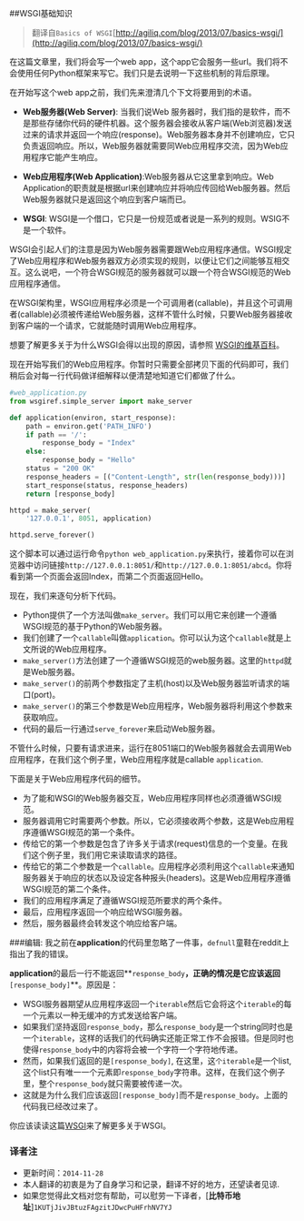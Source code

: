 ##WSGI基础知识
> 翻译自`Basics of WSGI`[http://agiliq.com/blog/2013/07/basics-wsgi/](http://agiliq.com/blog/2013/07/basics-wsgi/)

在这篇文章里，我们将会写一个web app，这个app它会服务一些url。我们将不会使用任何Python框架来写它。我们只是去说明一下这些机制的背后原理。

在开始写这个web app之前，我们先来澄清几个下文将要用到的术语。

- **Web服务器(Web Server)**: 当我们说Web 服务器时，我们指的是软件，而不是那些存储你代码的硬件机器。这个服务器会接收从客户端(Web浏览器)发送过来的请求并返回一个响应(response)。Web服务器本身并不创建响应，它只负责返回响应。所以，Web服务器就需要同Web应用程序交流，因为Web应用程序它能产生响应。

- **Web应用程序(Web Application)**:Web服务器从它这里拿到响应。Web Application的职责就是根据url来创建响应并将响应传回给Web服务器。然后Web服务器就只是返回这个响应到客户端而已。

- **WSGI**: WSGI是一个借口，它只是一份规范或者说是一系列的规则。WSIG不是一个软件。

WSGI会引起人们的注意是因为Web服务器需要跟Web应用程序通信。WSGI规定了Web应用程序和Web服务器双方必须实现的规则，以便让它们之间能够互相交互。这么说吧，一个符合WSGI规范的服务器就可以跟一个符合WSGI规范的Web应用程序通信。

在WSGI架构里，WSGI应用程序必须是一个可调用者(callable)，并且这个可调用者(callable)必须被传递给Web服务器，这样不管什么时候，只要Web服务器接收到客户端的一个请求，它就能随时调用Web应用程序。

想要了解更多关于为什么WSGI会得以出现的原因，请参照 [WSGI的维基百科](http://en.wikipedia.org/wiki/Web_Server_Gateway_Interface)。

现在开始写我们的Web应用程序。你暂时只需要全部拷贝下面的代码即可，我们稍后会对每一行代码做详细解释以便清楚地知道它们都做了什么。
```python
#web_application.py
from wsgiref.simple_server import make_server

def application(environ, start_response):
    path = environ.get('PATH_INFO')
    if path == '/':
        response_body = "Index"
    else:
        response_body = "Hello"
    status = "200 OK"
    response_headers = [("Content-Length", str(len(response_body)))]
    start_response(status, response_headers)
    return [response_body]

httpd = make_server(
    '127.0.0.1', 8051, application)

httpd.serve_forever()
```
这个脚本可以通过运行命令`python web_application.py`来执行，接着你可以在浏览器中访问链接`http://127.0.0.1:8051/`和`http://127.0.0.1:8051/abcd`。你将看到第一个页面会返回Index，而第二个页面返回Hello。

现在，我们来逐句分析下代码。

- Python提供了一个方法叫做`make_server`。我们可以用它来创建一个遵循WSGI规范的基于Python的Web服务器。
- 我们创建了一个`callable`叫做`application`。你可以认为这个`callable`就是上文所说的Web应用程序。
- `make_server()`方法创建了一个遵循WSGI规范的web服务器。这里的`httpd`就是Web服务器。
- `make_server()`的前两个参数指定了主机(host)以及Web服务器监听请求的端口(port)。
- `make_server()`的第三个参数是Web应用程序，Web服务器将利用这个参数来获取响应。
- 代码的最后一行通过`serve_forever`来启动Web服务器。 

不管什么时候，只要有请求进来，运行在8051端口的Web服务器就会去调用Web应用程序，在我们这个例子里，Web应用程序就是callable `application`.

下面是关于Web应用程序代码的细节。

- 为了能和WSGI的Web服务器交互，Web应用程序同样也必须遵循WSGI规范。
- 服务器调用它时需要两个参数。所以，它必须接收两个参数，这是Web应用程序遵循WSGI规范的第一个条件。
- 传给它的第一个参数是包含了许多关于请求(request)信息的一个变量。在我们这个例子里，我们用它来读取请求的路径。
- 传给它的第二个参数是一个`callable`。应用程序必须利用这个`callable`来通知服务器关于响应的状态以及设定各种报头(headers)。这是Web应用程序遵循WSGI规范的第二个条件。
- 我们的应用程序满足了遵循WSGI规范所要求的两个条件。
- 最后，应用程序返回一个响应给WSGI服务器。
- 然后，服务器最终会转发这个响应给客户端。

###编辑:
我之前在**application**的代码里忽略了一件事，`defnull`童鞋在reddit上指出了我的错误。

**application**的最后一行不能返回**`response_body`**，正确的情况是它应该返回**`[response_body]`**。原因是：

- WSGI服务器期望从应用程序返回一个`iterable`然后它会将这个`iterable`的每一个元素以一种无缓冲的方式发送给客户端。
- 如果我们坚持返回`response_body`，那么`response_body`是一个string同时也是一个`iterable`，这样的话我们的代码确实还能正常工作不会报错。但是同时也使得`response_body`中的内容将会被一个字符一个字符地传递。
- 然而，如果我们返回的是`[response_body]`, 在这里，这`个iterable`是一个list, 这个list只有唯一一个元素即`response_body`字符串。这样，在我们这个例子里，整个`response_body`就只需要被传递一次。
- 这就是为什么我们应该返回`[response_body]`而不是`response_body`。上面的代码我已经改过来了。

你应该读读这篇[WSGI](http://webpython.codepoint.net/wsgi_tutorial)来了解更多关于WSGI。

### 译者注
- 更新时间：`2014-11-28`
- 本人翻译的初衷是为了自身学习和记录，翻译不好的地方，还望读者见谅.
- 如果您觉得此文档对您有帮助，可以慰劳一下译者，[**比特币地址**]`1KUTjJivJBtuzFAgzitJDwcPuHFrhNV7YJ`
